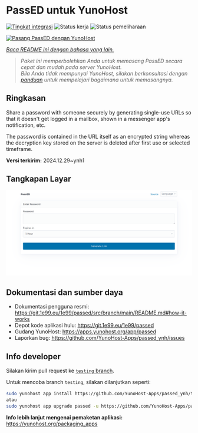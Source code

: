 <!--
N.B.: README ini dibuat secara otomatis oleh <https://github.com/YunoHost/apps/tree/master/tools/readme_generator>
Ini TIDAK boleh diedit dengan tangan.
-->

# PassED untuk YunoHost

[![Tingkat integrasi](https://apps.yunohost.org/badge/integration/passed)](https://ci-apps.yunohost.org/ci/apps/passed/)
![Status kerja](https://apps.yunohost.org/badge/state/passed)
![Status pemeliharaan](https://apps.yunohost.org/badge/maintained/passed)

[![Pasang PassED dengan YunoHost](https://install-app.yunohost.org/install-with-yunohost.svg)](https://install-app.yunohost.org/?app=passed)

*[Baca README ini dengan bahasa yang lain.](./ALL_README.md)*

> *Paket ini memperbolehkan Anda untuk memasang PassED secara cepat dan mudah pada server YunoHost.*  
> *Bila Anda tidak mempunyai YunoHost, silakan berkonsultasi dengan [panduan](https://yunohost.org/install) untuk mempelajari bagaimana untuk memasangnya.*

## Ringkasan

Share a password with someone securely by generating single-use URLs so that it doesn't get logged in a mailbox, shown in a messenger app's notification, etc. 

The password is contained in the URL itself as an encrypted string whereas the decryption key stored on the server is deleted after first use or selected timeframe. 


**Versi terkirim:** 2024.12.29~ynh1

## Tangkapan Layar

![Tangkapan Layar pada PassED](./doc/screenshots/passed_ynh.png)

## Dokumentasi dan sumber daya

- Dokumentasi pengguna resmi: <https://git.1e99.eu/1e99/passed/src/branch/main/README.md#how-it-works>
- Depot kode aplikasi hulu: <https://git.1e99.eu/1e99/passed>
- Gudang YunoHost: <https://apps.yunohost.org/app/passed>
- Laporkan bug: <https://github.com/YunoHost-Apps/passed_ynh/issues>

## Info developer

Silakan kirim pull request ke [`testing` branch](https://github.com/YunoHost-Apps/passed_ynh/tree/testing).

Untuk mencoba branch `testing`, silakan dilanjutkan seperti:

```bash
sudo yunohost app install https://github.com/YunoHost-Apps/passed_ynh/tree/testing --debug
atau
sudo yunohost app upgrade passed -u https://github.com/YunoHost-Apps/passed_ynh/tree/testing --debug
```

**Info lebih lanjut mengenai pemaketan aplikasi:** <https://yunohost.org/packaging_apps>
